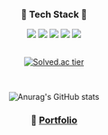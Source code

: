 
<div align="center">

  ### 🔨 Tech Stack 🔨
  

<img src="https://img.shields.io/badge/JAVA-007396?style=flat-square&logo=Java&logoColor=white" />
<img src="https://img.shields.io/badge/JavaScript-F7DF1E?style=flat-square&logo=JavaScript&logoColor=white" />
<!-- <img src="https://img.shields.io/badge/C++-00599C?style=flat-square&logo=c%2B%2B&logoColor=white" /> -->
<img src="https://img.shields.io/badge/MySQL-4479A1?style=flat-square&logo=MySQL&logoColor=white" /> 
<img src="https://img.shields.io/badge/Node.js-339933?style=flat-square&logo=Node.js&logoColor=white" /> 
<!-- <img src="https://img.shields.io/badge/React.js-61DAFB?style=flat-square&logo=React&logoColor=white" />  -->
<!-- <img src="https://img.shields.io/badge/MongoDB-47A248?style=flat-square&logo=MongoDB&logoColor=white" />  -->
<img src="https://img.shields.io/badge/Spring Boot-6DB33F?style=flat-square&logo=Spring boot&logoColor=white" />

<br>
<br>


[![Solved.ac tier](http://mazassumnida.wtf/api/v2/generate_badge?boj=cksql428)](https://solved.ac/{handle})
  
 <br>
  
![Anurag's GitHub stats](https://github-readme-stats.vercel.app/api?username=chanbi428&show_icons=true&theme=vue)

### 📃 [Portfolio](https://towering-family-2bf.notion.site/Portfolio-2e168fccb8ff43dd829d4fef02e0e178)

  </div>


<!-- [![Top Langs](https://github-readme-stats.vercel.app/api/top-langs/?username=chanbi428)](https://github.com/anuraghazra/github-readme-stats) -->

